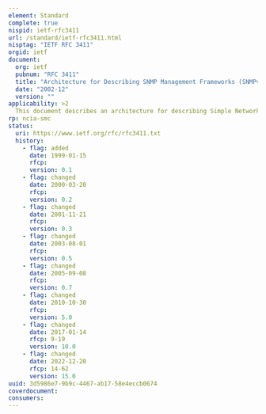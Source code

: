 ```yaml
---
element: Standard
complete: true
nispid: ietf-rfc3411
url: /standard/ietf-rfc3411.html
nisptag: "IETF RFC 3411"
orgid: ietf
document:
  org: ietf
  pubnum: "RFC 3411"
  title: "Architecture for Describing SNMP Management Frameworks (SNMPv3 Architecture)"
  date: "2002-12"
  version: ""
applicability: >2
  This document describes an architecture for describing Simple Network Management Protocol (SNMP) Management Frameworks. The architecture is designed to be modular to allow the evolution of the SNMP protocol standards over time. The major portions of the architecture are an SNMP engine containing a Message Processing Subsystem, a Security Subsystem and an Access Control Subsystem, and possibly multiple SNMP applications which provide specific functional processing of management data.
rp: ncia-smc
status:
  uri: https://www.ietf.org/rfc/rfc3411.txt
  history: 
    - flag: added
      date: 1999-01-15
      rfcp: 
      version: 0.1
    - flag: changed
      date: 2000-03-20
      rfcp: 
      version: 0.2
    - flag: changed
      date: 2001-11-21
      rfcp: 
      version: 0.3
    - flag: changed
      date: 2003-08-01
      rfcp: 
      version: 0.5
    - flag: changed
      date: 2005-09-08
      rfcp: 
      version: 0.7
    - flag: changed
      date: 2010-10-30
      rfcp: 
      version: 5.0
    - flag: changed
      date: 2017-01-14
      rfcp: 9-19
      version: 10.0
    - flag: changed
      date: 2022-12-20
      rfcp: 14-62
      version: 15.0
uuid: 3d5986e7-9b9c-4467-ab17-58e4eccb0674
coverdocument:
consumers:
---
```

